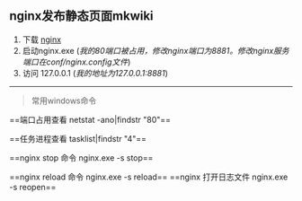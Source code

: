 ## nginx发布静态页面mkwiki

1. 下载 [nginx](http://nginx.org)
2. 启动nginx.exe (*我的80端口被占用，修改nginx端口为8881。修改nginx服务端口在conf/nginx.config文件*)
3. 访问 127.0.0.1 (*我的地址为127.0.0.1:8881*)  

-----

> 常用windows命令

==端口占用查看 netstat -ano|findstr "80"==

==任务进程查看 tasklist|findstr "4"==

==nginx stop 命令   nginx.exe -s stop==

==nginx reload 命令   nginx.exe -s reload==
==nginx  打开日志文件 nginx.exe -s reopen==


